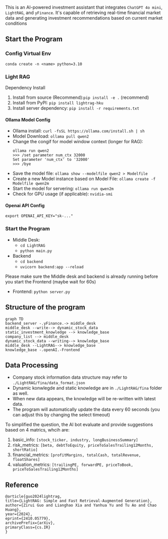 This is an AI-powered investment assistant that integrates `ChatGPT 4o mini`, `LightRAG`, and `yFinance`. It's capable of retrieving real-time financial market data and generating investment recommendations based on current market conditions

## Start the Program
### Config Virtual Env
`conda create -n <name> python=3.10`

### Light RAG
Dependency Install
1. Install from source (Recommend):`pip install -e .` (recommend)
2. Install from PyPI: `pip install lightrag-hku`
3. Install server dependency: `pip install -r requirements.txt`
#### Ollama Model Config
- Ollama install: `curl -fsSL https://ollama.com/install.sh | sh`
- Model Download: `ollama pull qwen2`
- Change the congif for model window context (longer for RAG): 
    ```
    ollama run qwen2
    >>> /set parameter num_ctx 32000
    Set parameter 'num_ctx' to '32000'
    >>> /bye
    ```
- Save the model file: `ollama show --modelfile qwen2 > Modelfile`
- Create a new Model instance based on Model File: `ollama create -f Modelfile qwen2m`
- Start the model for servering: `ollama run qwen2m`
- Check for GPU usage (if applicable): `nvidia-smi`

#### Openai API Config
`export OPENAI_API_KEY="sk-..."`

### Start the Program

- Middle Desk:
  - `cd LightRAG` 
  - `python main.py`
- Backend
    - `cd backend`
    - `uvicorn backend:app --reload`

Please make sure the Middle desk and backend is already running before you start the Frontend (maybe wait for 60s)
- Frontend: `python server.py`

## Structure of the program

```mermaid
graph TD
backend_server -.yFinance.-> middle_desk
middle_desk --write--> dynamic_stock_data
static_investment_knowledge --> knowledge_base
company_list --> middle_desk
dynamic_stock_data --writing--> knowledge_base
middle_desk --LightRAG--> knowledge_base
knowledge_base -.openAI.-Frontend
```

## Data Processing
- Company stock information data structure may refer to `./LightRAG/fina/data_format.json`
- Dynamic konwlegde and static knowledge are in `./LightRAG/fina` folder as well.
- When new data appears, the knowledge will be re-written with latest data.
- The program will automatically update the data every 60 seconds (you can adjust this by changing the select timeout)

To simplified the question, the AI bot evaluate and provide suggestions based on 4 matrics, whcih are:
1. basic_info: `[stock_ticker, industry, longBusinessSummary]`
2. risk_metrics: `[beta, debtToEquity, priceToSalesTrailing12Months, shortRatio]`
3. financial_metrics: `[profitMargins, totalCash, totalRevenue, floatShares]`
4. valuation_metrics: `[trailingPE, forwardPE, priceToBook, priceToSalesTrailing12Months]`

## Reference
```
@article{guo2024lightrag,
title={LightRAG: Simple and Fast Retrieval-Augmented Generation},
author={Zirui Guo and Lianghao Xia and Yanhua Yu and Tu Ao and Chao Huang},
year={2024},
eprint={2410.05779},
archivePrefix={arXiv},
primaryClass={cs.IR}
}
```